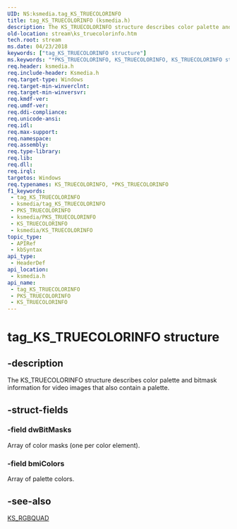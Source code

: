 ```yaml
---
UID: NS:ksmedia.tag_KS_TRUECOLORINFO
title: tag_KS_TRUECOLORINFO (ksmedia.h)
description: The KS_TRUECOLORINFO structure describes color palette and bitmask information for video images that also contain a palette.
old-location: stream\ks_truecolorinfo.htm
tech.root: stream
ms.date: 04/23/2018
keywords: ["tag_KS_TRUECOLORINFO structure"]
ms.keywords: "*PKS_TRUECOLORINFO, KS_TRUECOLORINFO, KS_TRUECOLORINFO structure [Streaming Media Devices], PKS_TRUECOLORINFO, PKS_TRUECOLORINFO structure pointer [Streaming Media Devices], ksmedia/KS_TRUECOLORINFO, ksmedia/PKS_TRUECOLORINFO, stream.ks_truecolorinfo, tag_KS_TRUECOLORINFO, vidcapstruct_02efd829-b75a-4a08-864d-cd80570d0f3a.xml"
req.header: ksmedia.h
req.include-header: Ksmedia.h
req.target-type: Windows
req.target-min-winverclnt: 
req.target-min-winversvr: 
req.kmdf-ver: 
req.umdf-ver: 
req.ddi-compliance: 
req.unicode-ansi: 
req.idl: 
req.max-support: 
req.namespace: 
req.assembly: 
req.type-library: 
req.lib: 
req.dll: 
req.irql: 
targetos: Windows
req.typenames: KS_TRUECOLORINFO, *PKS_TRUECOLORINFO
f1_keywords:
 - tag_KS_TRUECOLORINFO
 - ksmedia/tag_KS_TRUECOLORINFO
 - PKS_TRUECOLORINFO
 - ksmedia/PKS_TRUECOLORINFO
 - KS_TRUECOLORINFO
 - ksmedia/KS_TRUECOLORINFO
topic_type:
 - APIRef
 - kbSyntax
api_type:
 - HeaderDef
api_location:
 - ksmedia.h
api_name:
 - tag_KS_TRUECOLORINFO
 - PKS_TRUECOLORINFO
 - KS_TRUECOLORINFO
---
```


# tag_KS_TRUECOLORINFO structure


## -description

The KS_TRUECOLORINFO structure describes color palette and bitmask information for video images that also contain a palette.

## -struct-fields

### -field dwBitMasks

Array of color masks (one per color element).

### -field bmiColors

Array of palette colors.

## -see-also

<a href="/windows-hardware/drivers/ddi/ksmedia/ns-ksmedia-tagks_rgbquad">KS_RGBQUAD</a>

